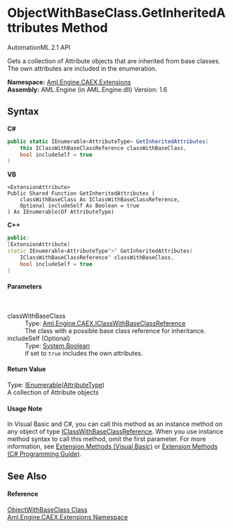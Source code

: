 # ObjectWithBaseClass.GetInheritedAttributes Method 
AutomationML 2.1 API 

Gets a collection of Attribute objects that are inherited from base classes. The own attributes are included in the enumeration.

**Namespace:**&nbsp;<a href="N_Aml_Engine_CAEX_Extensions">Aml.Engine.CAEX.Extensions</a><br />**Assembly:**&nbsp;AML.Engine (in AML.Engine.dll) Version: 1.6

## Syntax

**C#**<br />
``` C#
public static IEnumerable<AttributeType> GetInheritedAttributes(
	this IClassWithBaseClassReference classWithBaseClass,
	bool includeSelf = true
)
```

**VB**<br />
``` VB
<ExtensionAttribute>
Public Shared Function GetInheritedAttributes ( 
	classWithBaseClass As IClassWithBaseClassReference,
	Optional includeSelf As Boolean = true
) As IEnumerable(Of AttributeType)
```

**C++**<br />
``` C++
public:
[ExtensionAttribute]
static IEnumerable<AttributeType^>^ GetInheritedAttributes(
	IClassWithBaseClassReference^ classWithBaseClass, 
	bool includeSelf = true
)
```


#### Parameters
&nbsp;<dl><dt>classWithBaseClass</dt><dd>Type: <a href="T_Aml_Engine_CAEX_IClassWithBaseClassReference">Aml.Engine.CAEX.IClassWithBaseClassReference</a><br />The class with a possible base class reference for inheritance.</dd><dt>includeSelf (Optional)</dt><dd>Type: <a href="https://docs.microsoft.com/dotnet/api/system.boolean" target="_parent" rel="noopener noreferrer">System.Boolean</a><br />if set to `true` includes the own attributes.</dd></dl>

#### Return Value
Type: <a href="https://docs.microsoft.com/dotnet/api/system.collections.generic.ienumerable-1" target="_parent" rel="noopener noreferrer">IEnumerable</a>(<a href="T_Aml_Engine_CAEX_AttributeType">AttributeType</a>)<br />A collection of Attribute objects

#### Usage Note
In Visual Basic and C#, you can call this method as an instance method on any object of type <a href="T_Aml_Engine_CAEX_IClassWithBaseClassReference">IClassWithBaseClassReference</a>. When you use instance method syntax to call this method, omit the first parameter. For more information, see <a href="https://docs.microsoft.com/dotnet/visual-basic/programming-guide/language-features/procedures/extension-methods" target="_blank" rel="noopener noreferrer">Extension Methods (Visual Basic)</a> or <a href="https://docs.microsoft.com/dotnet/csharp/programming-guide/classes-and-structs/extension-methods" target="_blank" rel="noopener noreferrer">Extension Methods (C# Programming Guide)</a>.

## See Also


#### Reference
<a href="T_Aml_Engine_CAEX_Extensions_ObjectWithBaseClass">ObjectWithBaseClass Class</a><br /><a href="N_Aml_Engine_CAEX_Extensions">Aml.Engine.CAEX.Extensions Namespace</a><br />
